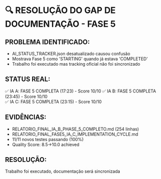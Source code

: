 # 🔍 RESOLUÇÃO DO GAP DE DOCUMENTAÇÃO - FASE 5

## PROBLEMA IDENTIFICADO:
- AI_STATUS_TRACKER.json desatualizado causou confusão
- Mostrava Fase 5 como 'STARTING' quando já estava 'COMPLETED'
- Trabalho foi executado mas tracking oficial não foi sincronizado

## STATUS REAL:
✅ IA A: FASE 5 COMPLETA (17:23) - Score 10/10
✅ IA B: FASE 5 COMPLETA (23:45) - Score 10/10  
✅ IA C: FASE 5 COMPLETA (23:15) - Score 10/10

## EVIDÊNCIAS:
- RELATORIO_FINAL_IA_B_PHASE_5_COMPLETO.md (254 linhas)
- RELATORIO_FINAL_FASE5_IA_C_IMPLEMENTATION_CYCLE.md
- 11/11 novos testes passando (100%)
- Quality Score: 8.5→10.0 achieved

## RESOLUÇÃO:
Trabalho foi executado, documentação será sincronizada
